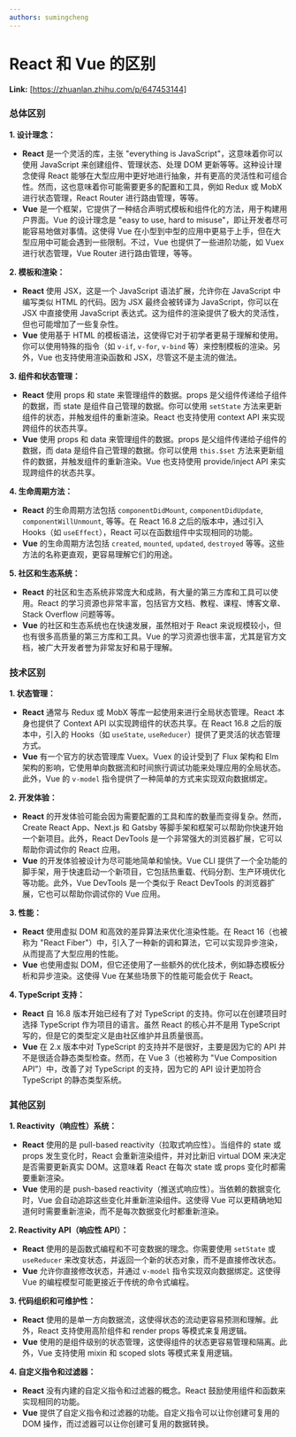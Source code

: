 ```yaml
---
authors: sumingcheng
---
```

# React 和 Vue 的区别



 **Link:** [https://zhuanlan.zhihu.com/p/647453144]

### 总体区别  

**1. 设计理念：**

* **React** 是一个灵活的库，主张 "everything is JavaScript"，这意味着你可以使用 JavaScript 来创建组件、管理状态、处理 DOM 更新等等。这种设计理念使得 React 能够在大型应用中更好地进行抽象，并有更高的灵活性和可组合性。然而，这也意味着你可能需要更多的配置和工具，例如 Redux 或 MobX 进行状态管理，React Router 进行路由管理，等等。
* **Vue** 是一个框架，它提供了一种结合声明式模板和组件化的方法，用于构建用户界面。Vue 的设计理念是 "easy to use, hard to misuse"，即让开发者尽可能容易地做对事情。这使得 Vue 在小型到中型的应用中更易于上手，但在大型应用中可能会遇到一些限制。不过，Vue 也提供了一些进阶功能，如 Vuex 进行状态管理，Vue Router 进行路由管理，等等。

**2. 模板和渲染：**

* **React** 使用 JSX，这是一个 JavaScript 语法扩展，允许你在 JavaScript 中编写类似 HTML 的代码。因为 JSX 最终会被转译为 JavaScript，你可以在 JSX 中直接使用 JavaScript 表达式。这为组件的渲染提供了极大的灵活性，但也可能增加了一些复杂性。
* **Vue** 使用基于 HTML 的模板语法，这使得它对于初学者更易于理解和使用。你可以使用特殊的指令（如 `v-if`, `v-for`, `v-bind` 等）来控制模板的渲染。另外，Vue 也支持使用渲染函数和 JSX，尽管这不是主流的做法。

**3. 组件和状态管理：**

* **React** 使用 props 和 state 来管理组件的数据。props 是父组件传递给子组件的数据，而 state 是组件自己管理的数据。你可以使用 `setState` 方法来更新组件的状态，并触发组件的重新渲染。React 也支持使用 context API 来实现跨组件的状态共享。
* **Vue** 使用 props 和 data 来管理组件的数据。props 是父组件传递给子组件的数据，而 data 是组件自己管理的数据。你可以使用 `this.$set` 方法来更新组件的数据，并触发组件的重新渲染。Vue 也支持使用 provide/inject API 来实现跨组件的状态共享。

**4. 生命周期方法：**

* **React** 的生命周期方法包括 `componentDidMount`, `componentDidUpdate`, `componentWillUnmount`, 等等。在 React 16.8 之后的版本中，通过引入 Hooks（如 `useEffect`），React 可以在函数组件中实现相同的功能。
* **Vue** 的生命周期方法包括 `created`, `mounted`, `updated`, `destroyed` 等等。这些方法的名称更直观，更容易理解它们的用途。

**5. 社区和生态系统：**

* **React** 的社区和生态系统非常庞大和成熟，有大量的第三方库和工具可以使用。React 的学习资源也非常丰富，包括官方文档、教程、课程、博客文章、Stack Overflow 问题等等。
* **Vue** 的社区和生态系统也在快速发展，虽然相对于 React 来说规模较小，但也有很多高质量的第三方库和工具。Vue 的学习资源也很丰富，尤其是官方文档，被广大开发者誉为非常友好和易于理解。

### 技术区别  

**1. 状态管理：**

* **React** 通常与 Redux 或 MobX 等库一起使用来进行全局状态管理。React 本身也提供了 Context API 以实现跨组件的状态共享。在 React 16.8 之后的版本中，引入的 Hooks（如 `useState`, `useReducer`）提供了更灵活的状态管理方式。
* **Vue** 有一个官方的状态管理库 Vuex。Vuex 的设计受到了 Flux 架构和 Elm 架构的影响，它使用单向数据流和时间旅行调试功能来处理应用的全局状态。此外，Vue 的 `v-model` 指令提供了一种简单的方式来实现双向数据绑定。

**2. 开发体验：**

* **React** 的开发体验可能会因为需要配置的工具和库的数量而变得复杂。然而，Create React App、Next.js 和 Gatsby 等脚手架和框架可以帮助你快速开始一个新项目。此外，React DevTools 是一个非常强大的浏览器扩展，它可以帮助你调试你的 React 应用。
* **Vue** 的开发体验被设计为尽可能地简单和愉快。Vue CLI 提供了一个全功能的脚手架，用于快速启动一个新项目，它包括热重载、代码分割、生产环境优化等功能。此外，Vue DevTools 是一个类似于 React DevTools 的浏览器扩展，它也可以帮助你调试你的 Vue 应用。

**3. 性能：**

* **React** 使用虚拟 DOM 和高效的差异算法来优化渲染性能。在 React 16（也被称为 "React Fiber"）中，引入了一种新的调和算法，它可以实现异步渲染，从而提高了大型应用的性能。
* **Vue** 也使用虚拟 DOM，但它还使用了一些额外的优化技术，例如静态模板分析和异步渲染。这使得 Vue 在某些场景下的性能可能会优于 React。

**4. TypeScript 支持：**

* **React** 自 16.8 版本开始已经有了对 TypeScript 的支持。你可以在创建项目时选择 TypeScript 作为项目的语言。虽然 React 的核心并不是用 TypeScript 写的，但是它的类型定义是由社区维护并且质量很高。
* **Vue** 在 2.x 版本中对 TypeScript 的支持并不是很好，主要是因为它的 API 并不是很适合静态类型检查。然而，在 Vue 3（也被称为 "Vue Composition API"）中，改善了对 TypeScript 的支持，因为它的 API 设计更加符合 TypeScript 的静态类型系统。

### 其他区别  

**1. Reactivity（响应性）系统：**

* **React** 使用的是 pull-based reactivity（拉取式响应性）。当组件的 state 或 props 发生变化时，React 会重新渲染组件，并对比新旧 virtual DOM 来决定是否需要更新真实 DOM。这意味着 React 在每次 state 或 props 变化时都需要重新渲染。
* **Vue** 使用的是 push-based reactivity（推送式响应性）。当依赖的数据变化时，Vue 会自动追踪这些变化并重新渲染组件。这使得 Vue 可以更精确地知道何时需要重新渲染，而不是每次数据变化时都重新渲染。

**2. Reactivity API（响应性 API）：**

* **React** 使用的是函数式编程和不可变数据的理念。你需要使用 `setState` 或 `useReducer` 来改变状态，并返回一个新的状态对象，而不是直接修改状态。
* **Vue** 允许你直接修改状态，并通过 `v-model` 指令实现双向数据绑定。这使得 Vue 的编程模型可能更接近于传统的命令式编程。

**3. 代码组织和可维护性：**

* **React** 使用的是单一方向数据流，这使得状态的流动更容易预测和理解。此外，React 支持使用高阶组件和 render props 等模式来复用逻辑。
* **Vue** 使用的是组件级别的状态管理，这使得组件的状态更容易管理和隔离。此外，Vue 支持使用 mixin 和 scoped slots 等模式来复用逻辑。

**4. 自定义指令和过滤器：**

* **React** 没有内建的自定义指令和过滤器的概念。React 鼓励使用组件和函数来实现相同的功能。
* **Vue** 提供了自定义指令和过滤器的功能。自定义指令可以让你创建可复用的 DOM 操作，而过滤器可以让你创建可复用的数据转换。
